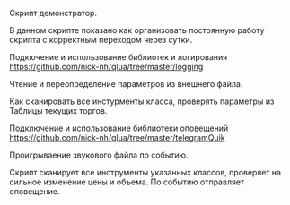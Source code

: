 Скрипт демонстратор.

В данном скрипте показано как организовать постоянную работу скрипта с корректным переходом через сутки.

Подкючение и использование библиотек и логирования https://github.com/nick-nh/qlua/tree/master/logging

Чтение и переопределение параметров из внешнего файла.

Как сканировать все инстурменты класса, проверять параметры из Таблицы текущих торгов.

Подключение и использование библиотеки оповещений https://github.com/nick-nh/qlua/tree/master/telegramQuik

Проигрываение звукового файла по событию.

Скрипт сканирует все инструменты указанных классов, проверяет на сильное изменение цены и объема. По событию отправляет оповещение.
